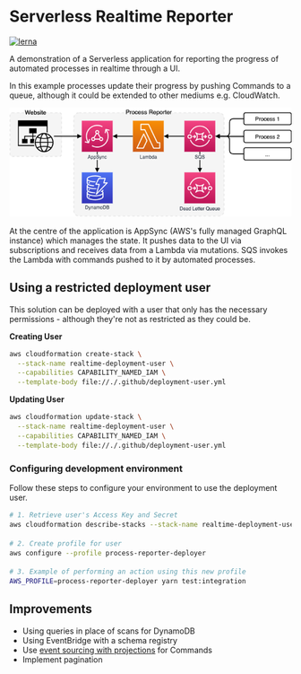 # Serverless Realtime Reporter

[![lerna](https://img.shields.io/badge/maintained%20with-lerna-cc00ff.svg)](https://lerna.js.org/)

A demonstration of a Serverless application for reporting the progress of automated processes in realtime through a UI.

In this example processes update their progress by pushing Commands to a queue, although it could be extended to other
mediums e.g. CloudWatch.

<p align="center">
  <img src="docs/architecture.png">
</p>

At the centre of the application is AppSync (AWS's fully managed GraphQL instance) which manages the state. It pushes
data to the UI via subscriptions and receives data from a Lambda via mutations. SQS invokes the Lambda with commands
pushed to it by automated processes.

## Using a restricted deployment user

This solution can be deployed with a user that only has the necessary permissions - although they're not as restricted
as they could be.

**Creating User**

```bash
aws cloudformation create-stack \
  --stack-name realtime-deployment-user \
  --capabilities CAPABILITY_NAMED_IAM \
  --template-body file://./.github/deployment-user.yml
```

**Updating User**

```bash
aws cloudformation update-stack \
  --stack-name realtime-deployment-user \
  --capabilities CAPABILITY_NAMED_IAM \
  --template-body file://./.github/deployment-user.yml
```

### Configuring development environment

Follow these steps to configure your environment to use the deployment user.

```bash
# 1. Retrieve user's Access Key and Secret
aws cloudformation describe-stacks --stack-name realtime-deployment-user

# 2. Create profile for user
aws configure --profile process-reporter-deployer

# 3. Example of performing an action using this new profile
AWS_PROFILE=process-reporter-deployer yarn test:integration
```

## Improvements

* Using queries in place of scans for DynamoDB
* Using EventBridge with a schema registry
* Use [event sourcing with projections](https://stackoverflow.com/a/47313279) for Commands
* Implement pagination
